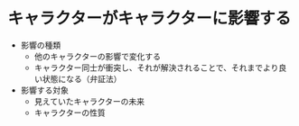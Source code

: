 # キャラクターがキャラクターに影響する

- 影響の種類
  - 他のキャラクターの影響で変化する
  - キャラクター同士が衝突し、それが解決されることで、それまでより良い状態になる（弁証法）
- 影響する対象
  - 見えていたキャラクターの未来
  - キャラクターの性質
